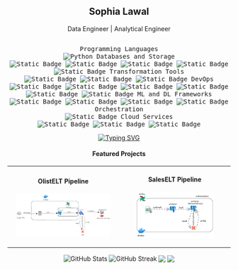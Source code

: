 <h2 align="center">
   Sophia Lawal
</h2>
<p align='center'>Data Engineer | Analytical Engineer </p>

<div align="center">
    <p style="display: inline-block;">
        <kbd>
            <kbd>Programming Languages</kbd>
            <br>
            <img alt="Python" src="https://img.shields.io/badge/Python%09-white?logo=python">
            </kbd>
        </kbd>
        <kbd>
            <kbd>Databases and Storage</kbd>
            <br>
            <img alt="Static Badge" src="https://img.shields.io/badge/PostgreSQL%09-white?logo=postgresql">
            <img alt="Static Badge" src="https://img.shields.io/badge/MySQL%09-white?logo=Mysql">
            <img alt="Static Badge" src="https://img.shields.io/badge/SQLite%09-white?logo=sqlite&logoColor=blue">
            <img alt="Static Badge" src="https://img.shields.io/badge/bigquery%20-white?logo=googlebigquery">
            <img alt="Static Badge" src="https://img.shields.io/badge/Amazon%20S3%09-white?logo=amazons3" >
        </kbd>
        <kbd>
            <kbd>Transformation Tools</kbd>
            <br>
            <img alt="Static Badge" src="https://img.shields.io/badge/Apache%20Spark%20-white?logo=apachespark">
            <img alt="Static Badge" src="https://img.shields.io/badge/dbt%09-white?logo=dbt">
            <img alt="Static Badge" src="https://img.shields.io/badge/Pandas%09-white?logo=pandas&logoColor=blue">
        </kbd>
        <kbd>
            <kbd>DevOps</kbd>
            <br>
            <img alt="Static Badge" src="https://img.shields.io/badge/Linux%09-white?logo=linux">
            <img alt="Static Badge" src="https://img.shields.io/badge/yaml%09-white?logo=yaml&logoColor=black">
            <img alt="Static Badge" src="https://img.shields.io/badge/Docker%20-white?logo=docker">
            <img alt="Static Badge" src="https://img.shields.io/badge/Terraform%09-white?logo=terraform">
            <img alt="Static Badge" src="https://img.shields.io/badge/Git%09-white?logo=git">
            <img alt="Static Badge" src="https://img.shields.io/badge/Github%20pages%09-white?logo=github&logoColor=black">
        </kbd>
    <kbd>
        <kbd>ML and DL Frameworks</kbd>
        <br>
        <img alt="Static Badge" src="https://img.shields.io/badge/Numpy%09-white?logo=numpy&logoColor=blue">
        <img alt="Static Badge" src="https://img.shields.io/badge/scikit--learn%09-white?logo=scikit-learn">
        <img alt="Static Badge" src="https://img.shields.io/badge/PyTorch%09-white?logo=pytorch">
        <img alt="Static Badge" src="https://img.shields.io/badge/TensorFlow%09-white?logo=Tensorflow">
    </kbd>
    <kbd>
        <kbd>Orchestration</kbd>
        <br>
        <img alt="Static Badge" src="https://img.shields.io/badge/Apache%20Airflow%20-white?logo=apacheairflow&logoColor=green">
    </kbd>
    <kbd>
        <kbd>Cloud Services</kbd>
        <br>
        <img alt="Static Badge" src="https://img.shields.io/badge/Google%20Cloud%09-white?logo=googlecloud" >
        <img alt="Static Badge" src="https://img.shields.io/badge/Amazon%09-white?logo=amazon" >
        <img alt="Static Badge" src="https://img.shields.io/badge/Databricks%09-white?logo=databricks" >
    </kbd>
</div>

<div align="center">
<a href="https://git.io/typing-svg"><img src="https://readme-typing-svg.herokuapp.com?font=Pacifico&pause=1000&color=0099FF&center=true&vCenter=true&multiline=true&width=500&height=60&lines=I'm+Sophia+Lawal;I'm+a+Data+Engineer+and+Analytical+Engineer" alt="Typing SVG" /></a>
</div>

<div>
<h4 align="center">Featured Projects</h4>
<!-- Interactive project cards -->
<div align="center">
  <table>
    <tr>
      <td width="50%">
        <h4 align="center">OlistELT Pipeline</h4>
        <p align="center">
          <a href="https://github.com/lawal-hash/OlistELT" target="_blank">
            <img src="images/OlistELTx3.png" width="90%" alt="Project"/>
          </a>
          <p align="center">
          </p>
        </p>
      </td>
      <td width="50%">
        <h4 align="center">SalesELT Pipeline</h4>
        <p align="center">
          <a href="https://github.com/lawal-hash/SalesELT" target="_blank">
            <img src="images/test.png" width="75%" alt="Sales ELT"/>
          </a>
          <p align="center">
          </p>
        </p>
      </td>
    </tr>
  </table>
</div>
</div>

<div align="center">
<a>
  <img height=150 align="center" src="https://github-readme-stats.vercel.app/api?username=lawal-hash&show_icons=true&count_private=true&hide_border=true&bg_color=00000000" alt="GitHub Stats" />
</a>
<a>
  <img height=150 align="center"  src="https://github-readme-streak-stats.herokuapp.com/?user=lawal-hash&theme=transparent&hide_border=true&background=00000000&fire=FF9554&dates=1D0A0A" alt="GitHub Streak" />
</a>
<a>
  <img height=150 align="center" src="https://github-readme-stats.vercel.app/api/top-langs/?username=lawal-hash&hide_border=true&bg_color=00000000&include_all_commits=true&count_private=true&layout=compact">
</a>
<a>
  <img height=150 align="center" src="https://quotes-github-readme.vercel.app/api?type=compact">
</a>
</div>
<br>
<br>







